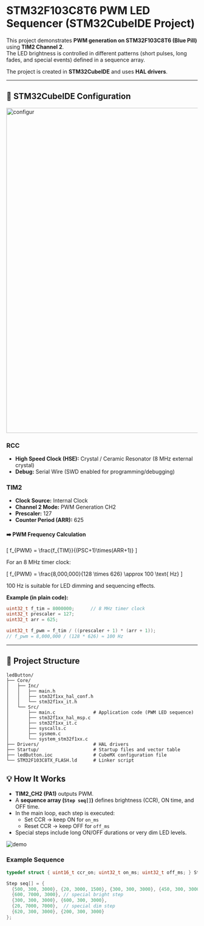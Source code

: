 # STM32F103C8T6 PWM LED Sequencer (STM32CubeIDE Project)

This project demonstrates **PWM generation on STM32F103C8T6 (Blue Pill)** using **TIM2 Channel 2**.  
The LED brightness is controlled in different patterns (short pulses, long fades, and special events) defined in a sequence array.

The project is created in **STM32CubeIDE** and uses **HAL drivers**.

---

## 🔧 STM32CubeIDE Configuration


<img width="1894" height="855" alt="configur" src="https://github.com/user-attachments/assets/50be2a4e-842b-4af7-a41c-4d77dcdeb494" />

### RCC
- **High Speed Clock (HSE):** Crystal / Ceramic Resonator (8 MHz external crystal)  
- **Debug:** Serial Wire (SWD enabled for programming/debugging)  

### TIM2
- **Clock Source:** Internal Clock  
- **Channel 2 Mode:** PWM Generation CH2  
- **Prescaler:** 127  
- **Counter Period (ARR):** 625  

#### ➡️ PWM Frequency Calculation
\[
f_{PWM} = \frac{f_{TIM}}{(PSC+1)\times(ARR+1)}
\]

For an 8 MHz timer clock:

\[
f_{PWM} = \frac{8,000,000}{128 \times 626} \approx 100 \text{ Hz}
\]

100 Hz is suitable for LED dimming and sequencing effects.

**Example (in plain code):**

```c
uint32_t f_tim = 8000000;      // 8 MHz timer clock
uint32_t prescaler = 127;
uint32_t arr = 625;

uint32_t f_pwm = f_tim / ((prescaler + 1) * (arr + 1));
// f_pwm = 8,000,000 / (128 * 626) ≈ 100 Hz
```
---

## 📂 Project Structure

```text
ledButton/
├── Core/
│   ├── Inc/
│   │   ├── main.h
│   │   ├── stm32f1xx_hal_conf.h
│   │   └── stm32f1xx_it.h
│   └── Src/
│       ├── main.c              # Application code (PWM LED sequence)
│       ├── stm32f1xx_hal_msp.c
│       ├── stm32f1xx_it.c
│       ├── syscalls.c
│       ├── sysmem.c
│       └── system_stm32f1xx.c
├── Drivers/                    # HAL drivers
├── Startup/                    # Startup files and vector table
├── ledButton.ioc               # CubeMX configuration file
└── STM32F103C8TX_FLASH.ld      # Linker script
```
## 💡 How It Works

- **TIM2_CH2 (PA1)** outputs PWM.  
- A **sequence array (`Step seq[]`)** defines brightness (CCR), ON time, and OFF time.  
- In the main loop, each step is executed:
  - Set CCR → keep ON for `on_ms`  
  - Reset CCR → keep OFF for `off_ms`  
- Special steps include long ON/OFF durations or very dim LED levels.

![demo](https://github.com/user-attachments/assets/eeca5503-4b42-4887-b467-2c57032c94d8)


### Example Sequence
```c
typedef struct { uint16_t ccr_on; uint32_t on_ms; uint32_t off_ms; } Step;

Step seq[] = {
  {500, 300, 3000}, {20, 3000, 1500}, {300, 300, 3000}, {450, 300, 3000}, {100, 300, 3000},
  {600, 7000, 3000}, // special bright step
  {300, 300, 3000}, {600, 300, 3000},
  {20, 7000, 7000},  // special dim step
  {620, 300, 3000}, {200, 300, 3000}
};


